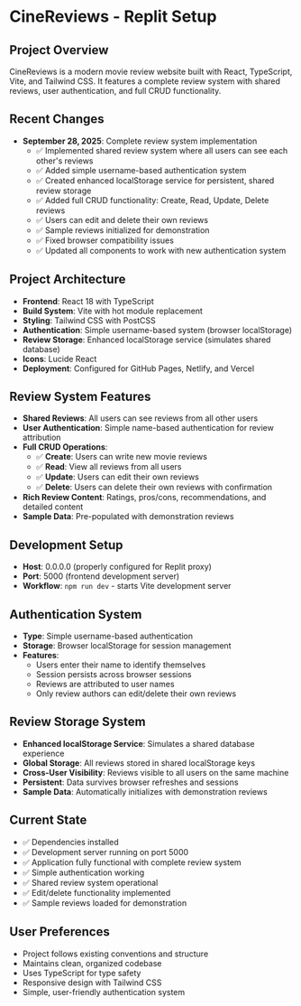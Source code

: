 # CineReviews - Replit Setup

## Project Overview
CineReviews is a modern movie review website built with React, TypeScript, Vite, and Tailwind CSS. It features a complete review system with shared reviews, user authentication, and full CRUD functionality.

## Recent Changes
- **September 28, 2025**: Complete review system implementation
  - ✅ Implemented shared review system where all users can see each other's reviews
  - ✅ Added simple username-based authentication system 
  - ✅ Created enhanced localStorage service for persistent, shared review storage
  - ✅ Added full CRUD functionality: Create, Read, Update, Delete reviews
  - ✅ Users can edit and delete their own reviews
  - ✅ Sample reviews initialized for demonstration
  - ✅ Fixed browser compatibility issues
  - ✅ Updated all components to work with new authentication system

## Project Architecture
- **Frontend**: React 18 with TypeScript
- **Build System**: Vite with hot module replacement
- **Styling**: Tailwind CSS with PostCSS
- **Authentication**: Simple username-based system (browser localStorage)
- **Review Storage**: Enhanced localStorage service (simulates shared database)
- **Icons**: Lucide React
- **Deployment**: Configured for GitHub Pages, Netlify, and Vercel

## Review System Features
- **Shared Reviews**: All users can see reviews from all other users
- **User Authentication**: Simple name-based authentication for review attribution
- **Full CRUD Operations**:
  - ✅ **Create**: Users can write new movie reviews
  - ✅ **Read**: View all reviews from all users  
  - ✅ **Update**: Users can edit their own reviews
  - ✅ **Delete**: Users can delete their own reviews with confirmation
- **Rich Review Content**: Ratings, pros/cons, recommendations, and detailed content
- **Sample Data**: Pre-populated with demonstration reviews

## Development Setup
- **Host**: 0.0.0.0 (properly configured for Replit proxy)
- **Port**: 5000 (frontend development server)
- **Workflow**: `npm run dev` - starts Vite development server

## Authentication System
- **Type**: Simple username-based authentication
- **Storage**: Browser localStorage for session management
- **Features**: 
  - Users enter their name to identify themselves
  - Session persists across browser sessions
  - Reviews are attributed to user names
  - Only review authors can edit/delete their own reviews

## Review Storage System
- **Enhanced localStorage Service**: Simulates a shared database experience
- **Global Storage**: All reviews stored in shared localStorage keys
- **Cross-User Visibility**: Reviews visible to all users on the same machine
- **Persistent**: Data survives browser refreshes and sessions
- **Sample Data**: Automatically initializes with demonstration reviews

## Current State
- ✅ Dependencies installed
- ✅ Development server running on port 5000
- ✅ Application fully functional with complete review system
- ✅ Simple authentication working
- ✅ Shared review system operational
- ✅ Edit/delete functionality implemented
- ✅ Sample reviews loaded for demonstration

## User Preferences
- Project follows existing conventions and structure
- Maintains clean, organized codebase
- Uses TypeScript for type safety
- Responsive design with Tailwind CSS
- Simple, user-friendly authentication system